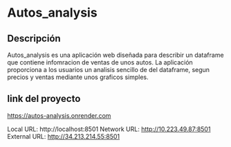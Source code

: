 # Autos_analysis

## Descripción

Autos_analysis es una aplicación web diseñada para describir un dataframe que contiene infomracion de ventas de unos autos. La aplicación proporciona a los usuarios un analisis sencillo de del dataframe, segun precios y ventas mediante unos graficos simples.

## link del proyecto
https://autos-analysis.onrender.com

  Local URL: http://localhost:8501
  Network URL: http://10.223.49.87:8501
  External URL: http://34.213.214.55:8501